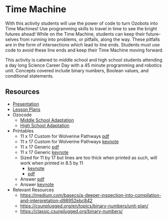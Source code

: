 
# Time Machine

With this activity students will use the power of code to turn Ozobots into Time Machines! Use programming skills to travel in time to see the bright futures ahead! While on the Time Machine, students can keep their future-selves from running into problems, or pitfalls, along the way. These pitfalls are in the form of intersections which lead to line ends. Students must use code to avoid these line ends and keep their Time Machine moving forward. 

This activity is catered to middle school and high school students attending a day long Science Career Day with a 45 minute programming and robotics unit. Concepts covered include binary numbers, Boolean values, and conditional statements.

## Resources
- [Presentation](TimeMachine_presentation.pptx)
- [Lesson Plans](TimeMachine_lesson_plans.pdf)
- Ozocode
  - [Middle School Adaptation](TimeMachine.ozocode)
  - [High School Adaptation](TimeMachine_Blanks.ozocode)
- Printables
  - 11 x 17 Custom for Wolverine Pathways [pdf](TimeMachine_11by17.pdf)
  - 11 x 17 Custom for Wolverine Pathways [keynote](TimeMachine_11by17.key)
  - 11 x 17 Generic [pdf](TimeMachine_11by17_generic.pdf)
  - 11 x 17 Generic [keynote](TimeMachine_11by17_generic.key)
  - Sized for 11 by 17 but lines are too thick when printed as such, will work when printed in 8.5 by 11
    - [keynote](TimeMachine.key)
    - [pdf](TimeMachine.pdf)
  - Answer [pdf](TimeMachine_Answer.pdf)
  - Answer [keynote](TimeMachine_Answer.key)
- Relevant Resources
  - https://medium.com/basecs/a-deeper-inspection-into-compilation-and-interpretation-d98952ebc842
  - https://csunplugged.org/en/topics/binary-numbers/unit-plan/
  - https://classic.csunplugged.org/binary-numbers/
  
